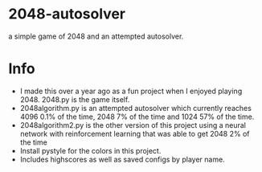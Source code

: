 # 2048-autosolver
a simple game of 2048 and an attempted autosolver.

# Info
- I made this over a year ago as a fun project when I enjoyed playing 2048. 2048.py is the game itself.
- 2048algorithm.py is an attempted autosolver which currently reaches 4096 0.1% of the time, 2048 7% of the time and 1024 57% of the time.
- 2048algorithm2.py is the other version of this project using a neural network with reinforcement learning that was able to get 2048 2% of the time
- Install pystyle for the colors in this project.
- Includes highscores as well as saved configs by player name.
